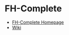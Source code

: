 # FH-Complete

* [FH-Complete Homepage](http://www.fhcomplete.org)
* [Wiki](http://fhcomplete.technikum-wien.at/dokuwiki/)
